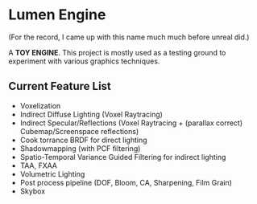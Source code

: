 # Lumen Engine

(For the record, I came up with this name much much before unreal did.) 


A **TOY ENGINE**. This project is mostly used as a testing ground to experiment with various graphics techniques. 

## Current Feature List 

- Voxelization
- Indirect Diffuse Lighting (Voxel Raytracing) 
- Indirect Specular/Reflections (Voxel Raytracing + (parallax correct) Cubemap/Screenspace reflections)
- Cook torrance BRDF for direct lighting
- Shadowmapping (with PCF filtering)
- Spatio-Temporal Variance Guided Filtering for indirect lighting
- TAA, FXAA 
- Volumetric Lighting
- Post process pipeline (DOF, Bloom, CA, Sharpening, Film Grain)
- Skybox
